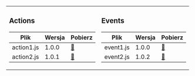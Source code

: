 <table>
<tr>
  <td>

### Actions
| Plik | Wersja | Pobierz |
|------|--------|---------|
| action1.js | 1.0.0 | [🔗](link) |
| action2.js | 1.0.1 | [🔗](link) |

  </td>
  <td>

### Events
| Plik | Wersja | Pobierz |
|------|--------|---------|
| event1.js | 1.0.0 | [🔗](link) |
| event2.js | 1.0.2 | [🔗](link) |

  </td>
</tr>
</table>
